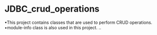 # JDBC_crud_operations
•This project contains classes that are used to perform CRUD operations. 
•module-info class is also used in this project.
..
